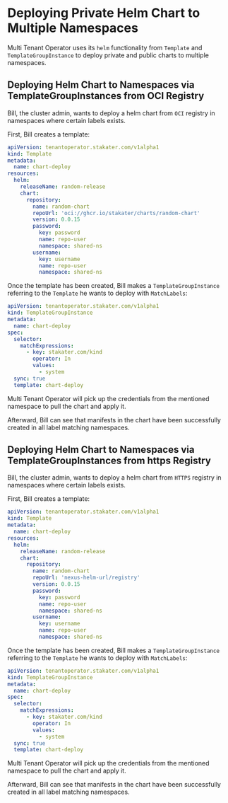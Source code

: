 # Deploying Private Helm Chart to Multiple Namespaces

Multi Tenant Operator uses its `helm` functionality from `Template` and `TemplateGroupInstance` to deploy private and public charts to multiple namespaces.

## Deploying Helm Chart to Namespaces via TemplateGroupInstances from OCI Registry

Bill, the cluster admin, wants to deploy a helm chart from `OCI` registry in namespaces where certain labels exists.

First, Bill creates a template:

```yaml
apiVersion: tenantoperator.stakater.com/v1alpha1
kind: Template
metadata:
  name: chart-deploy
resources:
  helm:
    releaseName: random-release
    chart:
      repository:
        name: random-chart
        repoUrl: 'oci://ghcr.io/stakater/charts/random-chart'
        version: 0.0.15
        password:
          key: password
          name: repo-user
          namespace: shared-ns
        username:
          key: username
          name: repo-user
          namespace: shared-ns
```

Once the template has been created, Bill makes a `TemplateGroupInstance` referring to the `Template` he wants to deploy with `MatchLabels`:

```yaml
apiVersion: tenantoperator.stakater.com/v1alpha1
kind: TemplateGroupInstance
metadata:
  name: chart-deploy
spec:
  selector:
    matchExpressions:
      - key: stakater.com/kind
        operator: In
        values:
          - system
  sync: true
  template: chart-deploy
```

Multi Tenant Operator will pick up the credentials from the mentioned namespace to pull the chart and apply it.

Afterward, Bill can see that manifests in the chart have been successfully created in all label matching namespaces.

## Deploying Helm Chart to Namespaces via TemplateGroupInstances from https Registry

Bill, the cluster admin, wants to deploy a helm chart from `HTTPS` registry in namespaces where certain labels exists.

First, Bill creates a template:

```yaml
apiVersion: tenantoperator.stakater.com/v1alpha1
kind: Template
metadata:
  name: chart-deploy
resources:
  helm:
    releaseName: random-release
    chart:
      repository:
        name: random-chart
        repoUrl: 'nexus-helm-url/registry'
        version: 0.0.15
        password:
          key: password
          name: repo-user
          namespace: shared-ns
        username:
          key: username
          name: repo-user
          namespace: shared-ns
```

Once the template has been created, Bill makes a `TemplateGroupInstance` referring to the `Template` he wants to deploy with `MatchLabels`:

```yaml
apiVersion: tenantoperator.stakater.com/v1alpha1
kind: TemplateGroupInstance
metadata:
  name: chart-deploy
spec:
  selector:
    matchExpressions:
      - key: stakater.com/kind
        operator: In
        values:
          - system
  sync: true
  template: chart-deploy
```

Multi Tenant Operator will pick up the credentials from the mentioned namespace to pull the chart and apply it.

Afterward, Bill can see that manifests in the chart have been successfully created in all label matching namespaces.
